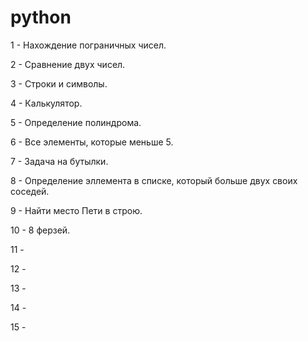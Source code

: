 # python

1 - Нахождение пограничных чисел. 

2 - Сравнение двух чисел.

3 - Строки и символы.

4 - Калькулятор.

5 - Определение полиндрома.

6 - Все элементы, которые меньше 5.

7 - Задача на бутылки.

8 - Определение эллемента в списке, который больше двух своих соседей.

9 - Найти место Пети в строю.

10 - 8 ферзей.

11 - 

12 - 

13 -

14 - 

15 - 

